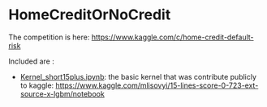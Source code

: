 # HomeCreditOrNoCredit
The competition is here: https://www.kaggle.com/c/home-credit-default-risk

Included are :
- [Kernel_short15plus.ipynb](Kernel_short15plus.ipynb): the basic kernel that was contribute publicly to kaggle: https://www.kaggle.com/mlisovyi/15-lines-score-0-723-ext-source-x-lgbm/notebook
